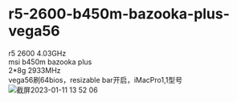 # r5-2600-b450m-bazooka-plus-vega56
r5 2600 4.03GHz  
msi b450m bazooka plus  
2*8g 2933MHz  
vega56刷64bios，resizable bar开启，iMacPro1,1型号  
![截屏2023-01-11 13 52 06](https://user-images.githubusercontent.com/53010624/211728168-7ed9b5e4-d656-4fa4-8a05-3d8ac72676ca.png)

